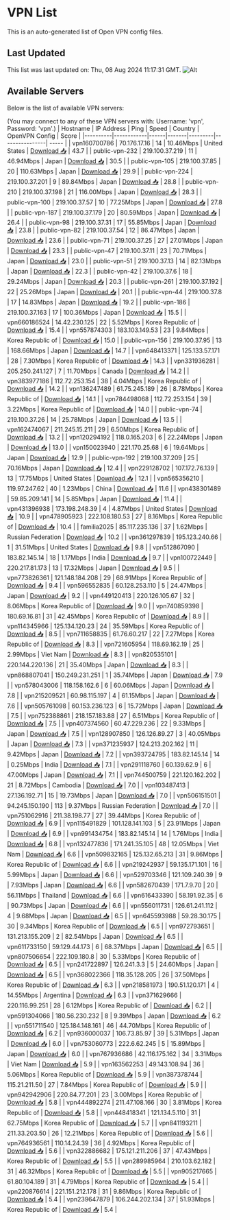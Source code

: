 # VPN List

This is an auto-generated list of Open VPN config files.

## Last Updated

This list was last updated on: Thu, 08 Aug 2024 11:17:31 GMT.
![Alt](https://repobeats.axiom.co/api/embed/186b98318ef1479477931607c1ad7d823f12451f.svg "Repobeats analytics image")

## Available Servers

Below is the list of available VPN servers:

(You may connect to any of these VPN servers with: Username: 'vpn', Password: 'vpn'.)
| Hostname | IP Address | Ping | Speed | Country | OpenVPN Config | Score |
|----------|------------|------|-------|---------|----------------| ----- |
| vpn160700786 | 70.176.17.16 | 14 | 10.46Mbps | United States | [Download 📥](./configs/server_0_US.ovpn) | 43.7 |
| public-vpn-232 | 219.100.37.219 | 11 | 46.94Mbps | Japan | [Download 📥](./configs/server_1_JP.ovpn) | 30.5 |
| public-vpn-105 | 219.100.37.85 | 20 | 110.63Mbps | Japan | [Download 📥](./configs/server_2_JP.ovpn) | 29.9 |
| public-vpn-224 | 219.100.37.201 | 9 | 89.84Mbps | Japan | [Download 📥](./configs/server_3_JP.ovpn) | 28.8 |
| public-vpn-210 | 219.100.37.198 | 21 | 116.00Mbps | Japan | [Download 📥](./configs/server_4_JP.ovpn) | 28.3 |
| public-vpn-100 | 219.100.37.57 | 10 | 77.25Mbps | Japan | [Download 📥](./configs/server_5_JP.ovpn) | 27.8 |
| public-vpn-187 | 219.100.37.179 | 20 | 80.59Mbps | Japan | [Download 📥](./configs/server_6_JP.ovpn) | 26.4 |
| public-vpn-98 | 219.100.37.31 | 17 | 55.85Mbps | Japan | [Download 📥](./configs/server_7_JP.ovpn) | 23.8 |
| public-vpn-82 | 219.100.37.54 | 12 | 86.47Mbps | Japan | [Download 📥](./configs/server_8_JP.ovpn) | 23.6 |
| public-vpn-71 | 219.100.37.25 | 27 | 27.01Mbps | Japan | [Download 📥](./configs/server_9_JP.ovpn) | 23.3 |
| public-vpn-47 | 219.100.37.11 | 23 | 70.71Mbps | Japan | [Download 📥](./configs/server_10_JP.ovpn) | 23.0 |
| public-vpn-51 | 219.100.37.13 | 14 | 82.13Mbps | Japan | [Download 📥](./configs/server_11_JP.ovpn) | 22.3 |
| public-vpn-42 | 219.100.37.6 | 18 | 29.24Mbps | Japan | [Download 📥](./configs/server_12_JP.ovpn) | 20.3 |
| public-vpn-261 | 219.100.37.192 | 22 | 25.26Mbps | Japan | [Download 📥](./configs/server_13_JP.ovpn) | 20.1 |
| public-vpn-44 | 219.100.37.8 | 17 | 14.83Mbps | Japan | [Download 📥](./configs/server_14_JP.ovpn) | 19.2 |
| public-vpn-186 | 219.100.37.163 | 17 | 100.36Mbps | Japan | [Download 📥](./configs/server_15_JP.ovpn) | 15.5 |
| vpn660186524 | 14.42.230.125 | 22 | 5.52Mbps | Korea Republic of | [Download 📥](./configs/server_16_KR.ovpn) | 15.4 |
| vpn557874303 | 183.103.149.53 | 23 | 9.84Mbps | Korea Republic of | [Download 📥](./configs/server_17_KR.ovpn) | 15.0 |
| public-vpn-156 | 219.100.37.95 | 13 | 168.66Mbps | Japan | [Download 📥](./configs/server_18_JP.ovpn) | 14.7 |
| vpn648413371 | 125.133.57.171 | 28 | 7.30Mbps | Korea Republic of | [Download 📥](./configs/server_19_KR.ovpn) | 14.3 |
| vpn331936281 | 205.250.241.127 | 7 | 11.70Mbps | Canada | [Download 📥](./configs/server_20_CA.ovpn) | 14.2 |
| vpn383977186 | 112.72.253.154 | 38 | 4.04Mbps | Korea Republic of | [Download 📥](./configs/server_21_KR.ovpn) | 14.2 |
| vpn136247489 | 61.75.245.189 | 26 | 8.78Mbps | Korea Republic of | [Download 📥](./configs/server_22_KR.ovpn) | 14.1 |
| vpn784498068 | 112.72.253.154 | 39 | 3.22Mbps | Korea Republic of | [Download 📥](./configs/server_23_KR.ovpn) | 14.0 |
| public-vpn-74 | 219.100.37.26 | 14 | 25.78Mbps | Japan | [Download 📥](./configs/server_24_JP.ovpn) | 13.5 |
| vpn162474067 | 211.245.15.211 | 29 | 6.50Mbps | Korea Republic of | [Download 📥](./configs/server_25_KR.ovpn) | 13.2 |
| vpn120294192 | 118.0.165.203 | 6 | 22.24Mbps | Japan | [Download 📥](./configs/server_26_JP.ovpn) | 13.0 |
| vpn150023940 | 221.170.25.68 | 6 | 19.64Mbps | Japan | [Download 📥](./configs/server_27_JP.ovpn) | 12.9 |
| public-vpn-192 | 219.100.37.209 | 25 | 70.16Mbps | Japan | [Download 📥](./configs/server_28_JP.ovpn) | 12.4 |
| vpn229128702 | 107.172.76.139 | 13 | 17.75Mbps | United States | [Download 📥](./configs/server_29_US.ovpn) | 12.1 |
| vpn565356210 | 119.97.247.62 | 40 | 1.23Mbps | China | [Download 📥](./configs/server_30_CN.ovpn) | 11.6 |
| vpn438301489 | 59.85.209.141 | 14 | 5.85Mbps | Japan | [Download 📥](./configs/server_31_JP.ovpn) | 11.4 |
| vpn431396938 | 173.198.248.39 | 4 | 4.87Mbps | United States | [Download 📥](./configs/server_32_US.ovpn) | 10.9 |
| vpn478905923 | 222.108.180.53 | 27 | 8.16Mbps | Korea Republic of | [Download 📥](./configs/server_33_KR.ovpn) | 10.4 |
| familia2025 | 85.117.235.136 | 37 | 1.62Mbps | Russian Federation | [Download 📥](./configs/server_34_RU.ovpn) | 10.2 |
| vpn361297839 | 195.123.240.66 | 1 | 31.51Mbps | United States | [Download 📥](./configs/server_35_US.ovpn) | 9.8 |
| vpn512867090 | 183.82.145.14 | 18 | 1.17Mbps | India | [Download 📥](./configs/server_36_IN.ovpn) | 9.7 |
| vpn100722449 | 220.217.81.173 | 13 | 17.32Mbps | Japan | [Download 📥](./configs/server_37_JP.ovpn) | 9.5 |
| vpn773826361 | 121.148.184.208 | 29 | 68.91Mbps | Korea Republic of | [Download 📥](./configs/server_38_KR.ovpn) | 9.4 |
| vpn596552835 | 60.128.253.110 | 5 | 24.47Mbps | Japan | [Download 📥](./configs/server_39_JP.ovpn) | 9.2 |
| vpn449120413 | 220.126.105.67 | 32 | 8.06Mbps | Korea Republic of | [Download 📥](./configs/server_40_KR.ovpn) | 9.0 |
| vpn740859398 | 180.69.16.81 | 31 | 42.45Mbps | Korea Republic of | [Download 📥](./configs/server_41_KR.ovpn) | 8.9 |
| vpn114345966 | 125.134.120.23 | 24 | 35.59Mbps | Korea Republic of | [Download 📥](./configs/server_42_KR.ovpn) | 8.5 |
| vpn711658835 | 61.76.60.217 | 22 | 7.27Mbps | Korea Republic of | [Download 📥](./configs/server_43_KR.ovpn) | 8.3 |
| vpn721605954 | 118.69.162.19 | 25 | 2.99Mbps | Viet Nam | [Download 📥](./configs/server_44_VN.ovpn) | 8.3 |
| vpn820535101 | 220.144.220.136 | 21 | 35.40Mbps | Japan | [Download 📥](./configs/server_45_JP.ovpn) | 8.3 |
| vpn868807041 | 150.249.231.251 | 1 | 35.74Mbps | Japan | [Download 📥](./configs/server_46_JP.ovpn) | 7.9 |
| vpn578043006 | 118.158.162.6 | 6 | 60.06Mbps | Japan | [Download 📥](./configs/server_47_JP.ovpn) | 7.8 |
| vpn215209521 | 60.98.115.197 | 4 | 61.15Mbps | Japan | [Download 📥](./configs/server_48_JP.ovpn) | 7.6 |
| vpn505761098 | 60.153.236.123 | 6 | 15.72Mbps | Japan | [Download 📥](./configs/server_49_JP.ovpn) | 7.5 |
| vpn752388861 | 218.157.183.88 | 27 | 6.51Mbps | Korea Republic of | [Download 📥](./configs/server_50_KR.ovpn) | 7.5 |
| vpn407374560 | 60.47.229.236 | 22 | 9.33Mbps | Japan | [Download 📥](./configs/server_51_JP.ovpn) | 7.5 |
| vpn128907850 | 126.126.89.27 | 3 | 40.05Mbps | Japan | [Download 📥](./configs/server_52_JP.ovpn) | 7.3 |
| vpn371235937 | 124.213.202.162 | 11 | 9.42Mbps | Japan | [Download 📥](./configs/server_53_JP.ovpn) | 7.2 |
| vpn393724795 | 183.82.145.14 | 14 | 0.25Mbps | India | [Download 📥](./configs/server_54_IN.ovpn) | 7.1 |
| vpn291118760 | 60.139.62.9 | 6 | 47.00Mbps | Japan | [Download 📥](./configs/server_55_JP.ovpn) | 7.1 |
| vpn744500759 | 221.120.162.202 | 21 | 8.72Mbps | Cambodia | [Download 📥](./configs/server_56_KH.ovpn) | 7.0 |
| vpn103487413 | 27.136.192.71 | 15 | 19.73Mbps | Japan | [Download 📥](./configs/server_57_JP.ovpn) | 7.0 |
| vpn506151501 | 94.245.150.190 | 113 | 9.37Mbps | Russian Federation | [Download 📥](./configs/server_58_RU.ovpn) | 7.0 |
| vpn751062916 | 211.38.198.77 | 27 | 39.44Mbps | Korea Republic of | [Download 📥](./configs/server_59_KR.ovpn) | 6.9 |
| vpn115491829 | 101.128.141.103 | 5 | 23.91Mbps | Japan | [Download 📥](./configs/server_60_JP.ovpn) | 6.9 |
| vpn991434754 | 183.82.145.14 | 14 | 1.76Mbps | India | [Download 📥](./configs/server_61_IN.ovpn) | 6.8 |
| vpn132477836 | 171.241.35.105 | 48 | 12.05Mbps | Viet Nam | [Download 📥](./configs/server_62_VN.ovpn) | 6.6 |
| vpn509832165 | 125.132.65.213 | 31 | 9.86Mbps | Korea Republic of | [Download 📥](./configs/server_63_KR.ovpn) | 6.6 |
| vpn219242937 | 59.135.171.101 | 16 | 5.99Mbps | Japan | [Download 📥](./configs/server_64_JP.ovpn) | 6.6 |
| vpn529703346 | 121.109.240.39 | 9 | 7.93Mbps | Japan | [Download 📥](./configs/server_65_JP.ovpn) | 6.6 |
| vpn582670439 | 171.7.9.70 | 20 | 56.11Mbps | Thailand | [Download 📥](./configs/server_66_TH.ovpn) | 6.6 |
| vpn616433390 | 58.191.92.35 | 6 | 90.73Mbps | Japan | [Download 📥](./configs/server_67_JP.ovpn) | 6.6 |
| vpn556011731 | 126.61.241.112 | 4 | 9.68Mbps | Japan | [Download 📥](./configs/server_68_JP.ovpn) | 6.5 |
| vpn645593988 | 59.28.30.175 | 30 | 9.34Mbps | Korea Republic of | [Download 📥](./configs/server_69_KR.ovpn) | 6.5 |
| vpn972793651 | 131.213.155.209 | 2 | 82.54Mbps | Japan | [Download 📥](./configs/server_70_JP.ovpn) | 6.5 |
| vpn611733150 | 59.129.44.173 | 6 | 68.37Mbps | Japan | [Download 📥](./configs/server_71_JP.ovpn) | 6.5 |
| vpn807506654 | 222.109.180.8 | 30 | 5.33Mbps | Korea Republic of | [Download 📥](./configs/server_72_KR.ovpn) | 6.5 |
| vpn241722897 | 126.241.3.3 | 5 | 24.60Mbps | Japan | [Download 📥](./configs/server_73_JP.ovpn) | 6.5 |
| vpn368022366 | 118.35.128.205 | 26 | 37.50Mbps | Korea Republic of | [Download 📥](./configs/server_74_KR.ovpn) | 6.3 |
| vpn218581973 | 190.51.120.171 | 4 | 14.55Mbps | Argentina | [Download 📥](./configs/server_75_AR.ovpn) | 6.3 |
| vpn371629666 | 220.116.99.251 | 28 | 6.12Mbps | Korea Republic of | [Download 📥](./configs/server_76_KR.ovpn) | 6.2 |
| vpn591304066 | 180.56.230.232 | 8 | 9.39Mbps | Japan | [Download 📥](./configs/server_77_JP.ovpn) | 6.2 |
| vpn551711540 | 125.184.148.161 | 46 | 44.70Mbps | Korea Republic of | [Download 📥](./configs/server_78_KR.ovpn) | 6.2 |
| vpn936000037 | 106.73.85.97 | 39 | 5.31Mbps | Japan | [Download 📥](./configs/server_79_JP.ovpn) | 6.0 |
| vpn753060773 | 222.6.62.245 | 5 | 15.89Mbps | Japan | [Download 📥](./configs/server_80_JP.ovpn) | 6.0 |
| vpn767936686 | 42.116.175.162 | 34 | 3.31Mbps | Viet Nam | [Download 📥](./configs/server_81_VN.ovpn) | 5.9 |
| vpn163562253 | 49.143.108.94 | 36 | 5.06Mbps | Korea Republic of | [Download 📥](./configs/server_82_KR.ovpn) | 5.9 |
| vpn387378744 | 115.21.211.50 | 27 | 7.84Mbps | Korea Republic of | [Download 📥](./configs/server_83_KR.ovpn) | 5.9 |
| vpn942942906 | 220.84.77.201 | 23 | 3.00Mbps | Korea Republic of | [Download 📥](./configs/server_84_KR.ovpn) | 5.8 |
| vpn444892274 | 211.47.108.166 | 30 | 3.81Mbps | Korea Republic of | [Download 📥](./configs/server_85_KR.ovpn) | 5.8 |
| vpn448418341 | 121.134.5.110 | 31 | 62.75Mbps | Korea Republic of | [Download 📥](./configs/server_86_KR.ovpn) | 5.7 |
| vpn841193211 | 211.33.203.50 | 26 | 12.21Mbps | Korea Republic of | [Download 📥](./configs/server_87_KR.ovpn) | 5.6 |
| vpn764936561 | 110.14.24.39 | 36 | 4.92Mbps | Korea Republic of | [Download 📥](./configs/server_88_KR.ovpn) | 5.6 |
| vpn322886682 | 175.121.211.206 | 37 | 47.43Mbps | Korea Republic of | [Download 📥](./configs/server_89_KR.ovpn) | 5.5 |
| vpn289985964 | 210.103.62.182 | 31 | 46.32Mbps | Korea Republic of | [Download 📥](./configs/server_90_KR.ovpn) | 5.5 |
| vpn905217665 | 61.80.104.189 | 31 | 4.79Mbps | Korea Republic of | [Download 📥](./configs/server_91_KR.ovpn) | 5.4 |
| vpn220876614 | 221.151.212.178 | 31 | 9.86Mbps | Korea Republic of | [Download 📥](./configs/server_92_KR.ovpn) | 5.4 |
| vpn239647879 | 106.244.202.134 | 37 | 51.93Mbps | Korea Republic of | [Download 📥](./configs/server_93_KR.ovpn) | 5.4 |
